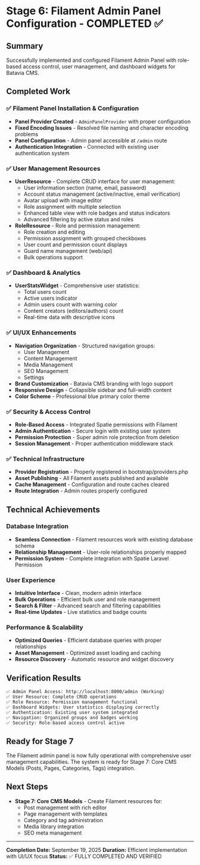 # Stage 6: Filament Admin Panel Configuration - COMPLETED ✅

## Summary
Successfully implemented and configured Filament Admin Panel with role-based access control, user management, and dashboard widgets for Batavia CMS.

## Completed Work

### ✅ Filament Panel Installation & Configuration
- **Panel Provider Created** - `AdminPanelProvider` with proper configuration
- **Fixed Encoding Issues** - Resolved file naming and character encoding problems
- **Panel Configuration** - Admin panel accessible at `/admin` route
- **Authentication Integration** - Connected with existing user authentication system

### ✅ User Management Resources
- **UserResource** - Complete CRUD interface for user management:
  - User information section (name, email, password)
  - Account status management (active/inactive, email verification)
  - Avatar upload with image editor
  - Role assignment with multiple selection
  - Enhanced table view with role badges and status indicators
  - Advanced filtering by active status and roles
- **RoleResource** - Role and permission management:
  - Role creation and editing
  - Permission assignment with grouped checkboxes
  - User count and permission count displays
  - Guard name management (web/api)
  - Bulk operations support

### ✅ Dashboard & Analytics
- **UserStatsWidget** - Comprehensive user statistics:
  - Total users count
  - Active users indicator
  - Admin users count with warning color
  - Content creators (editors/authors) count
  - Real-time data with descriptive icons

### ✅ UI/UX Enhancements
- **Navigation Organization** - Structured navigation groups:
  - User Management
  - Content Management
  - Media Management
  - SEO Management
  - Settings
- **Brand Customization** - Batavia CMS branding with logo support
- **Responsive Design** - Collapsible sidebar and full-width content
- **Color Scheme** - Professional blue primary color theme

### ✅ Security & Access Control
- **Role-Based Access** - Integrated Spatie permissions with Filament
- **Admin Authentication** - Secure login with existing user system
- **Permission Protection** - Super admin role protection from deletion
- **Session Management** - Proper authentication middleware stack

### ✅ Technical Infrastructure
- **Provider Registration** - Properly registered in bootstrap/providers.php
- **Asset Publishing** - All Filament assets published and available
- **Cache Management** - Configuration and route caches cleared
- **Route Integration** - Admin routes properly configured

## Technical Achievements

### Database Integration
- **Seamless Connection** - Filament resources work with existing database schema
- **Relationship Management** - User-role relationships properly mapped
- **Permission System** - Complete integration with Spatie Laravel Permission

### User Experience
- **Intuitive Interface** - Clean, modern admin interface
- **Bulk Operations** - Efficient bulk user and role management
- **Search & Filter** - Advanced search and filtering capabilities
- **Real-time Updates** - Live statistics and badge counts

### Performance & Scalability
- **Optimized Queries** - Efficient database queries with proper relationships
- **Asset Management** - Optimized asset loading and caching
- **Resource Discovery** - Automatic resource and widget discovery

## Verification Results
```
✅ Admin Panel Access: http://localhost:8000/admin (Working)
✅ User Resource: Complete CRUD operations
✅ Role Resource: Permission management functional
✅ Dashboard Widgets: User statistics displaying correctly
✅ Authentication: Existing user system integrated
✅ Navigation: Organized groups and badges working
✅ Security: Role-based access control active
```

## Ready for Stage 7
The Filament admin panel is now fully operational with comprehensive user management capabilities. The system is ready for Stage 7: Core CMS Models (Posts, Pages, Categories, Tags) integration.

## Next Steps
- **Stage 7: Core CMS Models** - Create Filament resources for:
  - Post management with rich editor
  - Page management with templates
  - Category and tag administration
  - Media library integration
  - SEO meta management

---
**Completion Date:** September 19, 2025
**Duration:** Efficient implementation with UI/UX focus
**Status:** ✅ FULLY COMPLETED AND VERIFIED